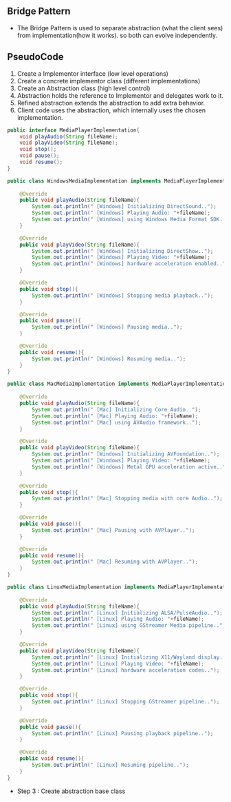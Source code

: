 ## Bridge Pattern

- The Bridge Pattern is used to separate abstraction (what the client sees) from implementation(how it works). so both
  can evolve independently.

## PseudoCode
1. Create a Implementor interface (low level operations)
2. Create a concrete implementor class (different implementations)
3. Create an Abstraction class (high level control)
4. Abstraction holds the reference to Implementor and delegates work to it.
5. Refined abstraction extends the abstraction to add extra behavior.
6. Client code uses the abstraction, which internally uses the chosen implementation.

```java
public interface MediaPlayerImplementation{
    void playAudio(String fileName);
    void playVideo(String fileName);
    void stop();
    void pause();
    void resume();
}
```

```java
public class WindowsMediaImplementation implements MediaPlayerImplementation{
    
    @Override
    public void playAudio(String fileName){
        System.out.println(" [Windows] Initializing DirectSound..");
        System.out.println(" [Windows] Playing Audio: "+fileName);
        System.out.println(" [Windows] using Windows Media Format SDK..");
    }

    @Override
    public void playVideo(String fileName){
        System.out.println(" [Windows] Initializing DirectShow..");
        System.out.println(" [Windows] Playing Video: "+fileName);
        System.out.println(" [Windows] hardware acceleration enabled..");
    }

    @Override
    public void stop(){
        System.out.println(" [Windows] Stopping media playback..");
    }

    @Override
    public void pause(){
        System.out.println(" [Windows] Pausing media..");
    }

    @Override
    public void resume(){
        System.out.println(" [Windows] Resuming media..");
    }
}
```


```java
public class MacMediaImplementation implements MediaPlayerImplementation{
    
    @Override
    public void playAudio(String fileName){
        System.out.println(" [Mac] Initializing Core Audio..");
        System.out.println(" [Mac] Playing Audio: "+fileName);
        System.out.println(" [Mac] using AVAudio framework..");
    }

    @Override
    public void playVideo(String fileName){
        System.out.println(" [Windows] Initializing AVFoundation..");
        System.out.println(" [Windows] Playing Video: "+fileName);
        System.out.println(" [Windows] Metal GPU acceleration active..");
    }

    @Override
    public void stop(){
        System.out.println(" [Mac] Stopping media with core Audio..");
    }

    @Override
    public void pause(){
        System.out.println(" [Mac] Pausing with AVPlayer..");
    }

    @Override
    public void resume(){
        System.out.println(" [Mac] Resuming with AVPlayer..");
    }
}
```

```java
public class LinuxMediaImplementation implements MediaPlayerImplementation{
    
    @Override
    public void playAudio(String fileName){
        System.out.println(" [Linux] Initializing ALSA/PulseAudio..");
        System.out.println(" [Linux] Playing Audio: "+fileName);
        System.out.println(" [Linux] using GStreamer Media pipeline..");
    }

    @Override
    public void playVideo(String fileName){
        System.out.println(" [Linux] Initializing X11/Wayland display..");
        System.out.println(" [Linux] Playing Video: "+fileName);
        System.out.println(" [Linux] hardware acceleration codes..");
    }

    @Override
    public void stop(){
        System.out.println(" [Linux] Stopping GStreamer pipeline..");
    }

    @Override
    public void pause(){
        System.out.println(" [Linux] Pausing playback pipeline..");
    }

    @Override
    public void resume(){
        System.out.println(" [Linux] Resuming pipeline..");
    }
}
```

- Step 3 : Create abstraction base class